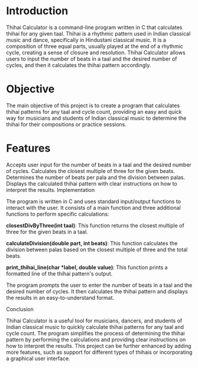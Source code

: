 # Introduction

Thihai Calculator is a command-line program written in C that calculates thihai for any given taal. Thihai is a rhythmic pattern used in Indian classical music and dance, specifically in Hindustani classical music. It is a composition of three equal parts, usually played at the end of a rhythmic cycle, creating a sense of closure and resolution. Thihai Calculator allows users to input the number of beats in a taal and the desired number of cycles, and then it calculates the thihai pattern accordingly.

# Objective

The main objective of this project is to create a program that calculates thihai patterns for any taal and cycle count, providing an easy and quick way for musicians and students of Indian classical music to determine the thihai for their compositions or practice sessions.

# Features

Accepts user input for the number of beats in a taal and the desired number of cycles.
Calculates the closest multiple of three for the given beats.
Determines the number of beats per pala and the division between palas.
Displays the calculated thihai pattern with clear instructions on how to interpret the results.
Implementation

The program is written in C and uses standard input/output functions to interact with the user. It consists of a main function and three additional functions to perform specific calculations:

**closestDivByThree(int taal)**: This function returns the closest multiple of three for the given beats in a taal.

**calculateDivision(double part, int beats)**: This function calculates the division between palas based on the closest multiple of three and the total beats.

**print_thihai_line(char *label, double value)**: This function prints a formatted line of the thihai pattern's output.

The program prompts the user to enter the number of beats in a taal and the desired number of cycles. It then calculates the thihai pattern and displays the results in an easy-to-understand format.

Conclusion

Thihai Calculator is a useful tool for musicians, dancers, and students of Indian classical music to quickly calculate thihai patterns for any taal and cycle count. The program simplifies the process of determining the thihai pattern by performing the calculations and providing clear instructions on how to interpret the results. This project can be further enhanced by adding more features, such as support for different types of thihais or incorporating a graphical user interface.
